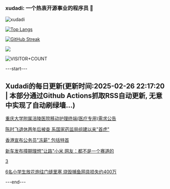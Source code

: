 ### xudadi: 一个热衷开源事业的程序员 👋

![xudadi](https://github-readme-stats-git-masterorgs-github-readme-stats-team.vercel.app/api?username=xudadi)

[![Top Langs](https://github-readme-stats.vercel.app/api/top-langs/?username=xudadi)](https://github.com/anuraghazra/github-readme-stats)

[![GitHub Streak](https://streak-stats.demolab.com?user=xudadi&locale=zh_Hans)](https://git.io/streak-stats)

![](https://raw.githubusercontent.com/xudadi/xudadi/main/assets/github-contribution-grid-snake.svg)

![VISITOR+COUNT](https://komarev.com/ghpvc/?username=xudadi&label=VISITOR+COUNT)


---start---

## Xudadi的每日更新(更新时间:2025-02-26 22:17:20 | 本部分通过Github Actions抓取RSS自动更新, 无意中实现了自动刷绿墙...)

[重庆大学附属涪陵医院移动护理终端(医疗专用)需求公告](https://www.gongkaoleida.com/article/2302053)

[陈时飞退休两年后被查 系国家药监局组建以来"首虎"](https://m.163.com/news/article/JPAV34C405129QAF.html)

[香港宣布公务员"冻薪" 包括特首](https://m.163.com/news/article/JPAUJQHU0001899N.html)

[新车发布撞期理想"让路"小米 网友：都不是一个赛道的](https://m.163.com/news/article/JPATATDR0519DFFO.html)

[3](https://m.163.com/touch/news/sub/domestic)

[6名小学生放花炮往门缝里塞 烧毁捕鱼网具损失约400万](https://m.163.com/news/article/JPARUENP05561G0D.html)

---end---
